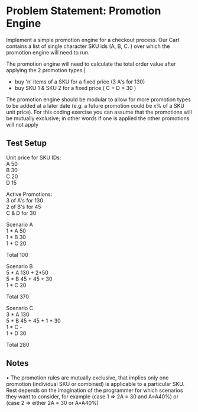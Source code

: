 # Problem Statement: Promotion Engine

Implement a simple promotion engine for a checkout process. Our Cart contains a list of single character SKU ids (A, B, C.	) over which the promotion engine will need to run.

The promotion engine will need to calculate the total order value after applying the 2 promotion types:|
 - 	buy 'n' items of a SKU for a fixed price (3 A's for 130)
 - 	buy SKU 1 & SKU 2 for a fixed price ( C + D = 30 )

The promotion engine should be modular to allow for more promotion types to be added at a later date (e.g. a future promotion could be x% of a SKU unit price). For this coding exercise you can assume that the promotions will be mutually exclusive; in other words if one is applied the other promotions will not apply

## Test Setup

Unit price for SKU IDs:\
A	50\
B	30\
C	20\
D	15

Active Promotions:\
3 of A's for 130\
2 of B's for 45\
C & D for 30

Scenario A\
1	* A	50\
1	* B	30\
1	* C	20

Total	100

Scenario	B	\
5 * A		130 + 2*50\
5 * B		45 + 45 + 30\
1 * C		20

Total	370

Scenario C\
3	* A	130\
5	* B	45 + 45 + 1 * 30\
1	* C	-\
1	* D	30

Total	280

## Notes

•	The promotion rules are mutually exclusive, that implies only one promotion (individual SKU or combined) is applicable to a particular SKU. Rest depends on the imagination of the programmer for which scenarios they want to consider, for example (case 1 => 2A = 30 and A=A40%) or (case 2 => either 2A = 30 or A=A40%)


